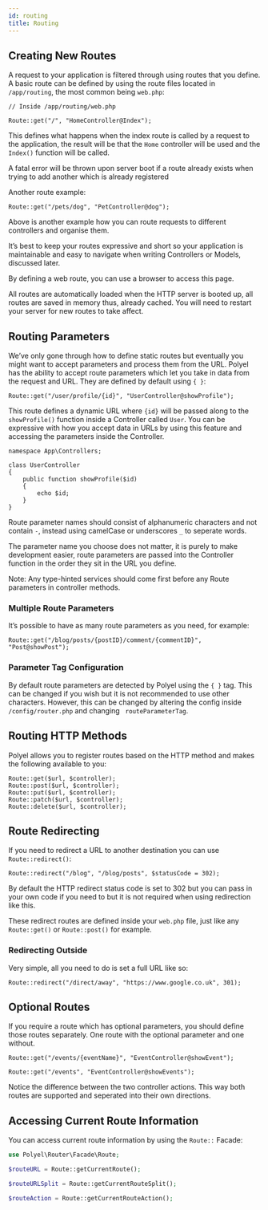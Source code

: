```yaml
---
id: routing
title: Routing
---
```


## Creating New Routes

A request to your application is filtered through using routes that you define. A basic route can be defined by using the route files located in `/app/routing`, the most common being `web.php`:

```
// Inside /app/routing/web.php

Route::get("/", "HomeController@Index");
```

This defines what happens when the index route is called by a request to the application, the result will be that the `Home` controller will be used and the `Index()` function will be called.

<div class="warnMsg">A fatal error will be thrown upon server boot if a route already exists when trying to add another which is already registered</div>

Another route example:

```
Route::get("/pets/dog", "PetController@dog");
```

Above is another example how you can route requests to different controllers and organise them.

It’s best to keep your routes expressive and short so your application is maintainable and easy to navigate when writing Controllers or Models, discussed later.

By defining a web route, you can use a browser to access this page.

<div class="noteMsg">All routes are automatically loaded when the HTTP server is booted up, all routes are saved in memory thus, already cached. You will need to restart your server for new routes to take affect.</div>

## Routing Parameters

We’ve only gone through how to define static routes but eventually you might want to accept parameters and process them from the URL. Polyel has the ability to accept route parameters which let you take in data from the request and URL. They are defined by default using `{ }`:

```
Route::get("/user/profile/{id}", "UserController@showProfile");
```

This route defines a dynamic URL where `{id}` will be passed along to the `showProfile()` function inside a Controller called `User`. You can be expressive with how you accept data in URLs by using this feature and accessing the parameters inside the Controller.

```
namespace App\Controllers;

class UserController
{
    public function showProfile($id)
    {
        echo $id;
    }
}
```

Route parameter names should consist of alphanumeric characters and not contain `-`, instead using camelCase or underscores `_` to seperate words.

<div class="noteMsg">The parameter name you choose does not matter, it is purely to make development easier, route parameters are passed into the Controller function in the order they sit in the URL you define.</div>

Note: Any type-hinted services should come first before any Route parameters in controller methods.

### Multiple Route Parameters

It’s possible to have as many route parameters as you need, for example:

```
Route::get("/blog/posts/{postID}/comment/{commentID}", "Post@showPost");
```

### Parameter Tag Configuration

By default route parameters are detected by Polyel using the `{ }` tag. This can be changed if you wish but it is not recommended to use other characters. However, this can be changed by altering the config inside `/config/router.php` and changing ` routeParameterTag`.

## Routing HTTP Methods

Polyel allows you to register routes based on the HTTP method and makes the following available to you:

```
Route::get($url, $controller);
Route::post($url, $controller);
Route::put($url, $controller);
Route::patch($url, $controller);
Route::delete($url, $controller);
```

## Route Redirecting

If you need to redirect a URL to another destination you can use `Route::redirect()`:

```
Route::redirect("/blog", "/blog/posts", $statusCode = 302);
```

By default the HTTP redirect status code is set to 302 but you can pass in your own code if you need to but it is not required when using redirection like this.

These redirect routes are defined inside your `web.php` file, just like any `Route::get()` or `Route::post()` for example.

### Redirecting Outside

Very simple, all you need to do is set a full URL like so:

```
Route::redirect("/direct/away", "https://www.google.co.uk", 301);
```

## Optional Routes

If you require a route which has optional parameters, you should define those routes separately. One route with the optional parameter and one without.

```
Route::get("/events/{eventName}", "EventController@showEvent");

Route::get("/events", "EventController@showEvents");
```

Notice the difference between the two controller actions. This way both routes are supported and seperated into their own directions.

## Accessing Current Route Information

You can access current route information by using the `Route::` Facade:

```php
use Polyel\Router\Facade\Route;

$routeURL = Route::getCurrentRoute();

$routeURLSplit = Route::getCurrentRouteSplit();

$routeAction = Route::getCurrentRouteAction();
```
